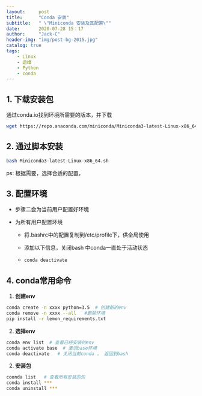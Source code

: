 ```yaml
---
layout:     post
title:      "Conda 安装"
subtitle:   " \"Miniconda 安装及其配置\""
date:       2020-07-28 15：17
author:     "Jack-C"
header-img: "img/post-bg-2015.jpg"
catalog: true
tags:
    - Linux
    - 运维
    - Python
    - conda
---
```




## 1. 下载安装包

通过<a>conda.io</a>找到环境所需要的版本，并下载

```bash
wget https://repo.anaconda.com/miniconda/Miniconda3-latest-Linux-x86_64.sh
```

## 2. 通过脚本安装

```bash
bash Miniconda3-latest-Linux-x86_64.sh
```

ps: 根据需要，选择合适的配置，

## 3. 配置环境

- 步骤二会为当前用户配置好环境

- 为所有用户配置环境

  - 将.bashrc中的配置复制到/etc/profile下，供全局使用

  - 添加以下信息，关闭bash 中conda一直处于活动状态

  - ```bash
    conda deactivate
    ```

## 4. conda常用命令

1.  **创建env**

   ```bash
   conda create -n xxxx python=3.5  # 创建新的env
   conda remove -n xxxx --all   #删除环境
   pip install -r lemon_requirements.txt  
   ```

2. **选择env**

```bash
conda env list  # 查看已经安装的env
conda activate base  # 激活base环境
conda deactivate   # 关闭当前conda ， 返回到bash
```

2.  **安装包**

   ```bash
   coonda list   # 查看所有安装的包
   conda install ***
   conda uninstall ***
   ```
